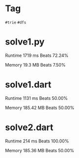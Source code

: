 # Tag

`#trie` `#dfs`

# solve1.py

Runtime 1719 ms Beats 72.24%

Memory 19.3 MB Beats 7.50%

# solve1.dart

Runtime 1131 ms Beats 50.00%

Memory 185.42 MB Beats 50.00%

# solve2.dart

Runtime 214 ms Beats 100.00%

Memory 185.36 MB Beats 50.00%

